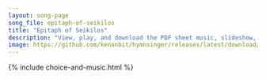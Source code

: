 ```yaml
---
layout: song-page
song_file: epitaph-of-seikilos
title: "Epitaph of Seikilos"
description: "View, play, and download the PDF sheet music, slideshow, and audio. Lyrics: Hóson zêis, phaínou mēdèn hólōs sù lupoû pròs olígon ésti tò zên tò télos ho khrónos apaiteî.  While you live, shine bright. Don't let grief sour your... english greek secular 1part death"
image: https://github.com/kenanbit/hymnsinger/releases/latest/download/epitaph-of-seikilos-trad.png
---
```


{% include choice-and-music.html %}
